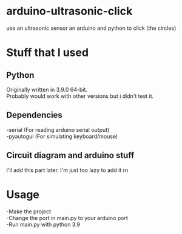 # arduino-ultrasonic-click
 use an ultrasonic sensor an arduino and python to click (the circles)

# Stuff that I used
## Python
Originally written in 3.9.0 64-bit.   
Probably would work with other versions but i didn't test it.
## Dependencies
-serial (For reading arduino serial output)  
-pyautogui (For simulating keyboard/mouse)

## Circuit diagram and arduino stuff
I'll add this part later. I'm just too lazy to add it rn

# Usage
-Make the project  
-Change the port in main.py to your arduino port  
-Run main.py with python 3.9
